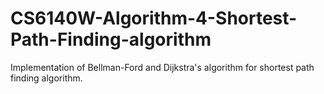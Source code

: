 # CS6140W-Algorithm-4-Shortest-Path-Finding-algorithm
Implementation of Bellman-Ford and Dijkstra's algorithm for shortest path finding algorithm.
